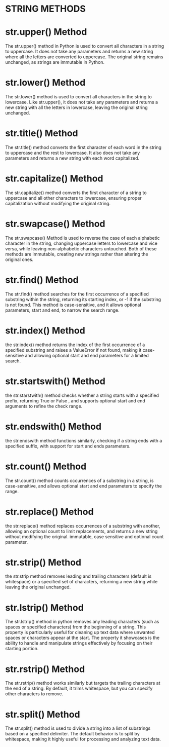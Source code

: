 # STRING METHODS
# str.upper() Method 
The str.upper() method in Python is used to convert all characters in a string to uppercase. It does not take any parameters and returns a new string where all the letters are converted to uppercase. The original string remains unchanged, as strings are immutable in Python. 
# str.lower() Method
The str.lower() method is used to convert all characters in the string to lowercase. Like str.upper(), it does not take any parameters and returns a new string with all the letters in lowercase, leaving the original string unchanged. 
# str.title() Method
The str.title() method converts the first character of each word in the string to uppercase and the rest to lowercase. It also does not take any parameters and returns a new string with each word capitalized. 
# str.capitalize() Method
The str.capitalize() method converts the first character of a string to uppercase and all other characters to lowercase, ensuring proper capitalization without modifying the original string.
# str.swapcase() Method 
The str.swapcase() Method is used to reverse the case of each alphabetic character in the string, changing uppercase letters to lowercase and vice versa, while leaving non-alphabetic characters untouched. Both of these methods are immutable, creating new strings rather than altering the original ones.
# str.find() Method 
The  str.find() method searches for the first occurrence of a specified substring within the string, returning its starting index, or -1 if the substring is not found. This method is case-sensitive, and it allows optional parameters, start and end, to narrow the search range. 
# str.index() Method
the str.index() method returns the index of the first occurrence of a specified substring and raises a ValueError if not found, making it case-sensitive and allowing optional start and end parameters for a limited search. 
# str.startswith() Method 
the str.starstwith() method checks whether a string starts with a specified prefix, returning True or False , and supports optional start and end arguments to refine the check range. 
# str.endswith() Method
the str.endswith method functions similarly, checking if a string ends with a specified suffix, with support for start and ends parameters.
# str.count() Method
The str.count() method counts occurrences of a substring in a string, is case-sensitive, and allows optional start and end parameters to specify the range.
# str.replace() Method
the str.replace() method replaces occurrences of a substring with another, allowing an optional count to limit replacements, and returns a new string without modifying the original. immutable, case sensitive and optional count parameter. 
# str.strip() Method 
the str.strip method removes leading and trailing characters (default is whitespace) or a specified set of characters, returning a new string while leaving the original unchanged.
# str.lstrip() Method 
The str.lstrip() method in python removes any leading characters (such as spaces or specified characters) from the beginning of a string. This property is particularly useful for cleaning up text data where unwanted spaces or characters appear at the start. The property it showcases is the ability to handle and manipulate strings effectively by focusing on their starting portion.
# str.rstrip() Method 
The str.rstrip() method works similarly but targets the trailing characters at the end of a string. By default, it trims whitespace, but you can specify other characters to remove.
# str.split() Method 
The str.split() method is used to divide a string into a list of substrings based on a specified delimiter. The default behavior is to split by whitespace, making it highly useful for processing and analyzing text data.